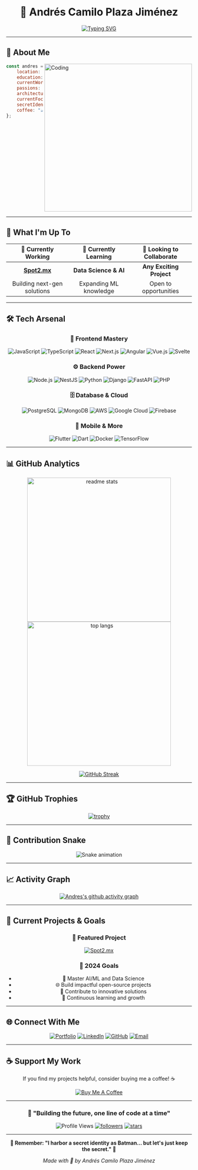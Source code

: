# <div align="center">🎯 Andrés Camilo Plaza Jiménez</div>

<div align="center">
  
[![Typing SVG](https://readme-typing-svg.herokuapp.com?font=Fira+Code&size=30&duration=3000&pause=1000&color=00D9FF&center=true&vCenter=true&width=600&lines=Software+Developer+%F0%9F%9A%80;Full+Stack+Engineer+%F0%9F%92%BB;AI+%26+Chatbot+Specialist+%F0%9F%A4%96;From+Bogot%C3%A1%2C+Colombia+%F0%9F%87%A8%F0%9F%87%B4;Building+the+Future+%E2%9C%A8)](https://git.io/typing-svg)

</div>

---

## 🌟 About Me

<img align="right" alt="Coding" width="400" src="https://raw.githubusercontent.com/abhisheknaiidu/abhisheknaiidu/master/code.gif">

```javascript
const andres = {
    location: "Bogotá, Colombia 🇨🇴",
    education: "Computer Science - Universidad Central",
    currentWork: "Spot2.mx",
    passions: ["Coding", "Innovation", "Problem Solving"],
    architecture: ["Microservices", "Event-driven", "Serverless"],
    currentFocus: "AI/ML & Data Science",
    secretIdentity: "Batman 🦇 (shhh...)",
    coffee: "☕ Required for optimal performance"
};
```

<br clear="right"/>

---

## 🚀 What I'm Up To

<div align="center">

| 🔭 Currently Working | 🌱 Currently Learning | 👯 Looking to Collaborate |
|:---:|:---:|:---:|
| **[Spot2.mx](http://spot2.mx/)** | **Data Science & AI** | **Any Exciting Project** |
| Building next-gen solutions | Expanding ML knowledge | Open to opportunities |

</div>

---

## 🛠️ Tech Arsenal

<div align="center">

### 🎨 Frontend Mastery
![JavaScript](https://img.shields.io/badge/JavaScript-F7DF1E?style=for-the-badge&logo=javascript&logoColor=black)
![TypeScript](https://img.shields.io/badge/TypeScript-007ACC?style=for-the-badge&logo=typescript&logoColor=white)
![React](https://img.shields.io/badge/React-20232A?style=for-the-badge&logo=react&logoColor=61DAFB)
![Next.js](https://img.shields.io/badge/Next-black?style=for-the-badge&logo=next.js&logoColor=white)
![Angular](https://img.shields.io/badge/Angular-DD0031?style=for-the-badge&logo=angular&logoColor=white)
![Vue.js](https://img.shields.io/badge/Vue.js-35495E?style=for-the-badge&logo=vue.js&logoColor=4FC08D)
![Svelte](https://img.shields.io/badge/Svelte-4A4A55?style=for-the-badge&logo=svelte&logoColor=FF3E00)

### ⚙️ Backend Power
![Node.js](https://img.shields.io/badge/Node.js-43853D?style=for-the-badge&logo=node.js&logoColor=white)
![NestJS](https://img.shields.io/badge/NestJS-E0234E?style=for-the-badge&logo=nestjs&logoColor=white)
![Python](https://img.shields.io/badge/Python-3776AB?style=for-the-badge&logo=python&logoColor=white)
![Django](https://img.shields.io/badge/Django-092E20?style=for-the-badge&logo=django&logoColor=white)
![FastAPI](https://img.shields.io/badge/FastAPI-005571?style=for-the-badge&logo=fastapi)
![PHP](https://img.shields.io/badge/PHP-777BB4?style=for-the-badge&logo=php&logoColor=white)

### 🗄️ Database & Cloud
![PostgreSQL](https://img.shields.io/badge/PostgreSQL-316192?style=for-the-badge&logo=postgresql&logoColor=white)
![MongoDB](https://img.shields.io/badge/MongoDB-4EA94B?style=for-the-badge&logo=mongodb&logoColor=white)
![AWS](https://img.shields.io/badge/AWS-232F3E?style=for-the-badge&logo=amazon-aws&logoColor=white)
![Google Cloud](https://img.shields.io/badge/Google_Cloud-4285F4?style=for-the-badge&logo=google-cloud&logoColor=white)
![Firebase](https://img.shields.io/badge/Firebase-039BE5?style=for-the-badge&logo=Firebase&logoColor=white)

### 📱 Mobile & More
![Flutter](https://img.shields.io/badge/Flutter-02569B?style=for-the-badge&logo=flutter&logoColor=white)
![Dart](https://img.shields.io/badge/Dart-0175C2?style=for-the-badge&logo=dart&logoColor=white)
![Docker](https://img.shields.io/badge/Docker-2496ED?style=for-the-badge&logo=docker&logoColor=white)
![TensorFlow](https://img.shields.io/badge/TensorFlow-FF6F00?style=for-the-badge&logo=TensorFlow&logoColor=white)

</div>

---

## 📊 GitHub Analytics

<div align="center">
  
<img width="390" src="https://github-readme-stats.vercel.app/api?username=bue221&count_private=true&show_icons=true&theme=react&border_radius=10" alt="readme stats" />
<img width="390" src="https://github-readme-stats.vercel.app/api/top-langs/?username=bue221&layout=compact&theme=react&border_radius=10" alt="top langs" />

</div>

<div align="center">
  
[![GitHub Streak](https://streak-stats.demolab.com/?user=bue221&theme=react&border_radius=10)](https://git.io/streak-stats)

</div>

---

## 🏆 GitHub Trophies

<div align="center">
  
[![trophy](https://github-profile-trophy.vercel.app/?username=bue221&theme=react&no-frame=false&no-bg=false&margin-w=4)](https://github.com/ryo-ma/github-profile-trophy)

</div>

---

## 🐍 Contribution Snake

<div align="center">
  
![Snake animation](https://raw.githubusercontent.com/bue221/bue221/output/github-contribution-grid-snake-dark.svg)

</div>

---

## 📈 Activity Graph

<div align="center">
  
[![Andres's github activity graph](https://github-readme-activity-graph.vercel.app/graph?username=bue221&theme=react-dark&bg_color=20232a&hide_border=true)](https://github.com/ashutosh00710/github-readme-activity-graph)

</div>

---

## 🎯 Current Projects & Goals

<div align="center">

### 🚀 Featured Project
[![Spot2.mx](https://img.shields.io/badge/🌟_Spot2.mx-Visit_Project-FF6B6B?style=for-the-badge&logo=safari&logoColor=white)](http://spot2.mx/)

### 🎯 2024 Goals
- 🤖 Master AI/ML and Data Science
- 🌐 Build impactful open-source projects
- 🚀 Contribute to innovative solutions
- 🌱 Continuous learning and growth

</div>

---

## 🌐 Connect With Me

<div align="center">

[![Portfolio](https://img.shields.io/badge/Portfolio-FF5722?style=for-the-badge&logo=safari&logoColor=white)](https://bue221.vercel.app/portfolio)
[![LinkedIn](https://img.shields.io/badge/LinkedIn-0077B5?style=for-the-badge&logo=linkedin&logoColor=white)](https://www.linkedin.com/in/bue221)
[![GitHub](https://img.shields.io/badge/GitHub-100000?style=for-the-badge&logo=github&logoColor=white)](https://www.github.com/bue221)
[![Email](https://img.shields.io/badge/Email-D14836?style=for-the-badge&logo=gmail&logoColor=white)](mailto:camiloplaza3@gmail.com)

</div>

---

## ☕ Support My Work

<div align="center">

If you find my projects helpful, consider buying me a coffee! ☕

[![Buy Me A Coffee](https://img.shields.io/badge/Buy_Me_A_Coffee-FFDD00?style=for-the-badge&logo=buy-me-a-coffee&logoColor=black)](https://www.buymeacoffee.com/bue221)

</div>

---

<div align="center">

### 💫 "Building the future, one line of code at a time"

![Profile Views](https://komarev.com/ghpvc/?username=bue221&label=Profile%20views&color=0e75b6&style=flat)
[![followers](https://img.shields.io/github/followers/bue221?label=Followers&style=social)](https://github.com/bue221/?tab=follow)
[![stars](https://img.shields.io/github/stars/bue221?label=Stars&style=social)](https://github.com/bue221)

</div>

---

<div align="center">
  
**🦇 Remember: "I harbor a secret identity as Batman... but let's just keep the secret." 🦇**

*Made with 💙 by Andrés Camilo Plaza Jiménez*

</div>
